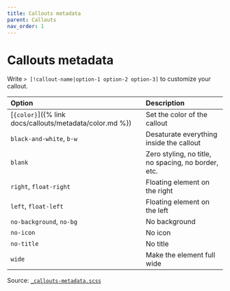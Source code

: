 ```yaml
---
title: Callouts metadata
parent: Callouts
nav_order: 1
---
```


# Callouts metadata

Write `> [!callout-name|option-1 option-2 option-3]` to customize your callout.

| Option                   | Description                                         |
|:-------------------------|:----------------------------------------------------|
| [`{color}`]({% link docs/callouts/metadata/color.md %}) | Set the color of the callout |
| `black-and-white`, `b-w` | Desaturate everything inside the callout            |
| `blank`                  | Zero styling, no title, no spacing, no border, etc. |
| `right`, `float-right`   | Floating element on the right                       |
| `left`, `float-left`     | Floating element on the left                        |
| `no-background`, `no-bg` | No background                                       |
| `no-icon`                | No icon                                             |
| `no-title`               | No title                                            |
| `wide`                   | Make the element full wide                          |

Source: [`_callouts-metadata.scss`](https://github.com/ElsaTam/obsidian-fancy-a-story/blob/main/scss/editor/callouts/_callouts-metadata.scss)